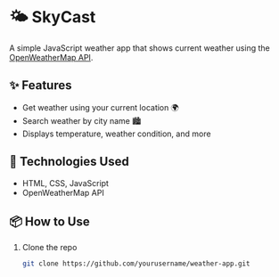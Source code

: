 # 🌤️ SkyCast
A simple JavaScript weather app that shows current weather using the [OpenWeatherMap API](https://openweathermap.org/api).

## ✨ Features
- Get weather using your current location 🌍
- Search weather by city name 🏙️
- Displays temperature, weather condition, and more

## 🚀 Technologies Used
- HTML, CSS, JavaScript
- OpenWeatherMap API

## 📦 How to Use
1. Clone the repo  
   ```bash
   git clone https://github.com/yourusername/weather-app.git

